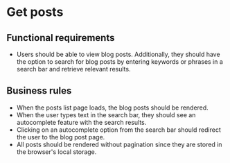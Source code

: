 # Get posts

## Functional requirements
- Users should be able to view blog posts. Additionally, they should have the option to search for blog posts by entering keywords or phrases in a search bar and retrieve relevant results.

## Business rules
- When the posts list page loads, the blog posts should be rendered.
- When the user types text in the search bar, they should see an autocomplete feature with the search results.
- Clicking on an autocomplete option from the search bar should redirect the user to the blog post page.
- All posts should be rendered without pagination since they are stored in the browser's local storage.
